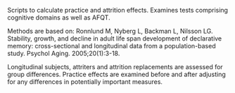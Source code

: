 Scripts to calculate practice and attrition effects. Examines tests comprising cognitive domains as well as AFQT.

Methods are based on:
Ronnlund M, Nyberg L, Backman L, Nilsson LG. Stability, growth, and decline in adult life span development of declarative memory: cross-sectional and longitudinal data from a population-based study. Psychol Aging. 2005;20(1):3-18.

Longitudinal subjects, attriters and attrition replacements are assessed for group differences. Practice effects are examined before and after adjusting for any differences in potentially important measures. 